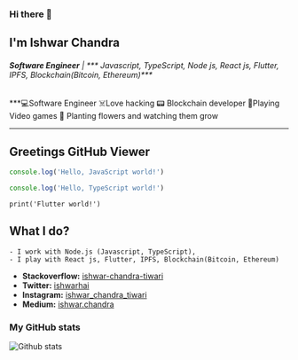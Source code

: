 ### Hi there 👋
## I'm Ishwar Chandra

###### ***Software Engineer*** | *** Javascript, TypeScript, Node js, React js, Flutter, IPFS, Blockchain(Bitcoin, Ethereum)***
***💻Software Engineer
☠️Love hacking
📟 Blockchain developer
📱Playing Video games
🌱 Planting flowers and watching them grow
***

## Greetings GitHub Viewer

```JavaScript
console.log('Hello, JavaScript world!')
```

```TypeScript
console.log('Hello, TypeScript world!')
```

```flutter
print('Flutter world!')
```

## What I do?
    - I work with Node.js (Javascript, TypeScript),
    - I play with React js, Flutter, IPFS, Blockchain(Bitcoin, Ethereum)

<!--
**ishwarchandratiwari/ishwarchandratiwari** is a ✨ _special_ ✨ repository because its `README.md` (this file) appears on your GitHub profile.

Here are some ideas to get you started:

- 🔭 I’m currently working on ...
- 🌱 I’m currently learning ...
- 👯 I’m looking to collaborate on ...
- 🤔 I’m looking for help with ...
- 💬 Ask me about ...
- 📫 How to reach me: ...
- 😄 Pronouns: ...
- ⚡ Fun fact: ...
-->


* **Stackoverflow:** [ishwar-chandra-tiwari](https://stackoverflow.com/users/9042365/ishwar-chandra-tiwari?tab=profile)
* **Twitter:** [ishwarhai](https://twitter.com/ishwarhai)
* **Instagram:** [ishwar_chandra_tiwari](https://www.instagram.com/ishwar_chandra_tiwari/)
* **Medium:** [ishwar.chandra](https://medium.com/@ishwar.chandra)



### My GitHub stats

![Github stats](https://github-readme-stats.vercel.app/api?username=ishwarchandratiwari&show_icons=true)




